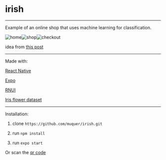 # irish
---

Example of an online shop that uses machine learning for classification.

![home](https://user-images.githubusercontent.com/26553131/142679435-54148137-8001-43e7-be84-775bb80e624d.png)![shop](https://user-images.githubusercontent.com/26553131/142633820-4ed18784-d2bd-4256-a8db-29a7038371b4.png)![checkout](https://user-images.githubusercontent.com/26553131/142633813-cdde7a82-f2d4-4937-9914-4c284ace65da.png)

idea from [this post](https://towardsdatascience.com/beginners-guide-lets-make-an-interactive-iris-flower-classification-app-using-streamlit-42e1026d2167)

---

Made with:

[React Native](https://reactnative.dev/) 

[Expo](https://expo.dev/)

[RNUI](https://wix.github.io/react-native-ui-lib/)

[Iris flower dataset](https://www.kaggle.com/arshid/iris-flower-dataset)

---

Installation:

1. clone `https://github.com/muquer/irish.git`

2. run `npm install`

3. run `expo start`

Or scan the [qr code](https://expo.dev/@muquer/irish)
